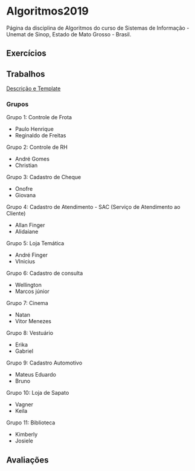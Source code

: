 # Algoritmos2019

Página da disciplina de Algoritmos do curso de Sistemas de Informação - Unemat de Sinop, Estado de Mato Grosso - Brasil.

## Exercícios

## Trabalhos

[Descrição e Template](trabalho/2019-1.md)

### Grupos

Grupo 1: Controle de Frota 

- Paulo Henrique 
- Reginaldo de Freitas

Grupo 2: Controle de RH

- André Gomes 
- Christian

Grupo 3: Cadastro de Cheque

- Onofre
- Giovana

Grupo 4: Cadastro de Atendimento - SAC (Serviço de Atendimento ao Cliente) 

- Allan Finger
- Alidaiane

Grupo 5: Loja Temática

- André Finger
- VInicius

Grupo 6: Cadastro de consulta

- Wellington
- Marcos júnior

Grupo 7: Cinema

- Natan 
- Vitor Menezes

Grupo 8: Vestuário

- Erika
- Gabriel

Grupo 9: Cadastro  Automotivo

- Mateus Eduardo
- Bruno

Grupo 10: Loja de Sapato

- Vagner
- Keila

Grupo 11: Biblioteca

- Kimberly
- Josiele

## Avaliações

